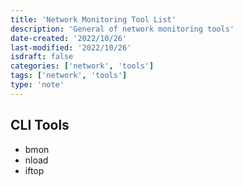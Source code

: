 ```yaml
---
title: 'Network Monitoring Tool List'
description: 'General of network monitoring tools'
date-created: '2022/10/26'
last-modified: '2022/10/26'
isdraft: false
categories: ['network', 'tools']
tags: ['network', 'tools']
type: 'note'
---
```


## CLI Tools

- bmon
- nload
- iftop
